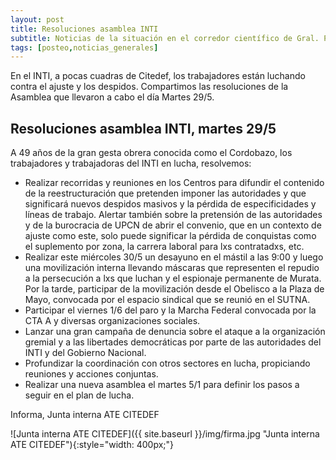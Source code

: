 ```yaml
---
layout: post
title: Resoluciones asamblea INTI
subtitle: Noticias de la situación en el corredor científico de Gral. Paz
tags: [posteo,noticias_generales]
---
```




<div class="alert alert-info" role="alert">
En el INTI, a pocas cuadras de Citedef, los trabajadores están luchando contra
el ajuste y los despidos. Compartimos las resoluciones de la Asamblea que llevaron
a cabo el día Martes 29/5.
</div>

## Resoluciones asamblea INTI, martes 29/5

A 49 años de la gran gesta obrera conocida como el Cordobazo, los trabajadores y trabajadoras del INTI en lucha, resolvemos:

  - Realizar recorridas y reuniones en los Centros para difundir el contenido de la reestructuración que pretenden imponer las autoridades y que significará nuevos despidos masivos y la pérdida de especificidades y líneas de trabajo. Alertar también sobre la pretensión de las autoridades y de la burocracia de UPCN de abrir el convenio, que en un contexto de ajuste como este, solo puede significar la pérdida de conquistas como el suplemento por zona, la carrera laboral para lxs contratadxs, etc.
  - Realizar este miércoles 30/5 un desayuno en el mástil a las 9:00 y luego una movilización interna llevando máscaras que representen el repudio a la persecución a lxs que luchan y el espionaje permanente de Murata. Por la tarde, participar de la movilización desde el Obelisco a la Plaza de Mayo, convocada por el espacio sindical que se reunió en el SUTNA.
  - Participar el viernes 1/6 del paro y la Marcha Federal convocada por la CTA A y diversas organizaciones sociales.
  - Lanzar una gran campaña de denuncia sobre el ataque a la organización gremial y a las libertades democráticas por parte de las autoridades del INTI y del Gobierno Nacional.
  - Profundizar la coordinación con otros sectores en lucha, propiciando reuniones y acciones conjuntas.
  - Realizar una nueva asamblea el martes 5/1 para definir los pasos a seguir en el plan de lucha.

Informa, Junta interna ATE CITEDEF

![Junta interna ATE CITEDEF]({{ site.baseurl }}/img/firma.jpg "Junta interna ATE CITEDEF"){:style="width: 400px;"}
